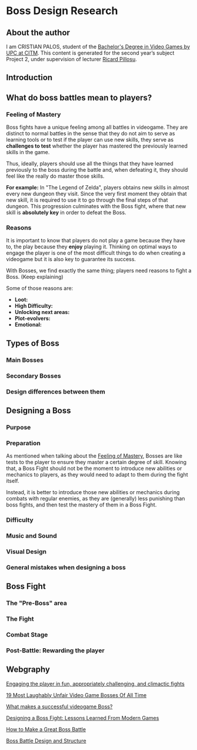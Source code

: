 # Boss Design Research

## About the author
I am CRISTIAN PALOS, student of the [Bachelor's Degree in Video Games by UPC at CITM](https://www.citm.upc.edu/ing/estudis/graus-videojocs/). This content is generated for the second year’s subject Project 2, under supervision of lecturer
[Ricard Pillosu](https://es.linkedin.com/in/ricardpillosu).

## Introduction


## What do boss battles mean to players?
### Feeling of Mastery
Boss fights have a unique feeling among all battles in videogame. They are distinct to normal battles in the sense that they do not aim to serve as learning tools or to test if the player can use new skills, they serve as **challenges to test** whether the player has mastered the previously learned skills in the game.

Thus, ideally, players should use all the things that they have learned previously to the boss during the battle and, when defeating it, they should feel like the really do master those skills.

**For example:** In "The Legend of Zelda", players obtains new skills in almost every new dungeon they visit. Since the very first moment they obtain that new skill, it is required to use it to go through the final steps of that dungeon. This progression culminates with the Boss fight, where that new skill is **absolutely key** in order to defeat the Boss. 

### Reasons
It is important to know that players do not play a game because they have to, the play because they **enjoy** playing it. Thinking on optimal ways to engage the player is one of the most difficult things to do when creating a videogame but it is also key to guarantee its success. 

With Bosses, we find exactly the same thing; players need reasons to fight a Boss. (Keep explaining)

Some of those reasons are:
   - **Loot:** 
   - **High Difficulty:**
   - **Unlocking next areas:**
   - **Plot-evolvers:**
   - **Emotional:**

## Types of Boss
### Main Bosses
### Secondary Bosses
### Design differences between them

## Designing a Boss
### Purpose
### Preparation
As mentioned when talking about the [Feeling of Mastery](https://github.com/kistofe/Boss-Design/blob/gh-pages/README.md#feeling-of-mastery), Bosses are like tests to the player to ensure they master a certain degree of skill. Knowing that, a Boss Fight should not be the moment to introduce new abilities or mechanics to players, as they would need to adapt to them during the fight itself. 

Instead, it is better to introduce those new abilities or mechanics during combats with regular enemies, as they are (generally) less punishing than boss fights, and then test the mastery of them in a Boss Fight. 

### Difficulty
### Music and Sound
### Visual Design
### General mistakes when designing a boss

## Boss Fight
### The "Pre-Boss" area
### The Fight
### Combat Stage
### Post-Battle: Rewarding the player

## Webgraphy
[Engaging the player in fun, appropriately challenging, and climactic fights](https://rpgmaker.net/articles/476/)

[19 Most Laughably Unfair Video Game Bosses Of All Time](http://whatculture.com/gaming/19-most-laughably-unfair-bosses-of-all-time?)

[What makes a successful videogame Boss?](https://www.giantbomb.com/bosses/3015-229/forums/what-makes-a-successful-videogame-boss-483021/)

[Designing a Boss Fight: Lessons Learned From Modern Games](https://gamedevelopment.tutsplus.com/tutorials/designing-a-boss-fight-lessons-learned-from-modern-games--gamedev-2373)

[How to Make a Great Boss Battle](https://www.goombastomp.com/make-great-boss-battle/)

[Boss Battle Design and Structure](https://www.gamasutra.com/view/feature/134503/boss_battle_design_and_structure.php)

